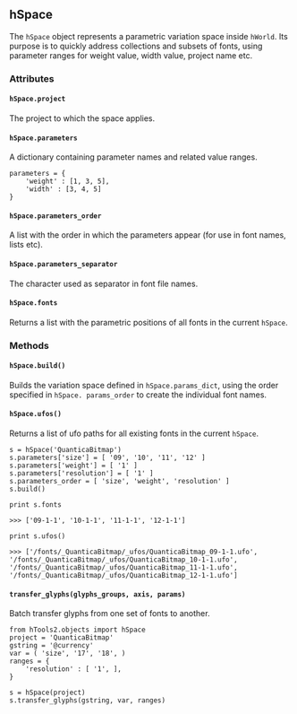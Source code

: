## hSpace

The `hSpace` object represents a parametric variation space inside `hWorld`. Its purpose is to quickly address collections and subsets of fonts, using parameter ranges for weight value, width value, project name etc.

### Attributes

#### `hSpace.project`

The project to which the space applies.

#### `hSpace.parameters`

A dictionary containing parameter names and related value ranges.

    parameters = {
        'weight' : [1, 3, 5],
        'width' : [3, 4, 5]
    }

#### `hSpace.parameters_order`

A list with the order in which the parameters appear (for use in font names, lists etc).

#### `hSpace.parameters_separator`

The character used as separator in font file names.

#### `hSpace.fonts`

Returns a list with the parametric positions of all fonts in the current `hSpace`.


### Methods

#### `hSpace.build()`

Builds the variation space defined in `hSpace.params_dict`, using the order specified in `hSpace. params_order` to create the individual font names.

#### `hSpace.ufos()`

Returns a list of ufo paths for all existing fonts in the current `hSpace`.

    s = hSpace('QuanticaBitmap')
    s.parameters['size'] = [ '09', '10', '11', '12' ]
    s.parameters['weight'] = [ '1' ]
    s.parameters['resolution'] = [ '1' ]
    s.parameters_order = [ 'size', 'weight', 'resolution' ]
    s.build()

    print s.fonts

    >>> ['09-1-1', '10-1-1', '11-1-1', '12-1-1']

    print s.ufos()

    >>> ['/fonts/_QuanticaBitmap/_ufos/QuanticaBitmap_09-1-1.ufo', '/fonts/_QuanticaBitmap/_ufos/QuanticaBitmap_10-1-1.ufo', '/fonts/_QuanticaBitmap/_ufos/QuanticaBitmap_11-1-1.ufo', '/fonts/_QuanticaBitmap/_ufos/QuanticaBitmap_12-1-1.ufo']

#### `transfer_glyphs(glyphs_groups, axis, params)`

Batch transfer glyphs from one set of fonts to another.

    from hTools2.objects import hSpace
    project = 'QuanticaBitmap'
    gstring = '@currency'
    var = ( 'size', '17', '18', )
    ranges = {
        'resolution' : [ '1', ],
    }

    s = hSpace(project)
    s.transfer_glyphs(gstring, var, ranges)
